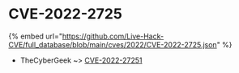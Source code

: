 # CVE-2022-2725
{% embed url="https://github.com/Live-Hack-CVE/full_database/blob/main/cves/2022/CVE-2022-2725.json" %}

* TheCyberGeek ~> [CVE-2022-27251](https://www.alice-snow.ru/2022/database/cve-2022-2725/cve-2022-27251-thecybergeek)